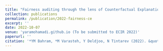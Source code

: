 ```yaml
---
title: "Fairness auditing through the lens of Counterfactual Explanations"
collection: publications
permalink: /publication/2022-fairness-ce
excerpt: ''
date: 2022-10-07
venue: 'yaramohamadi.github.io (To be submitted to ECIR 2022)'
paperurl: ''   
citation: '*YM Bahram, *M Varasteh, Y Deldjoo, N Tintarev (2022). &quot;Fairness auditing through the lens of Counterfactual Explanations&quot; <i>yaramohamadi.github.io</i>. (* Equal Contribution)'
---
```

